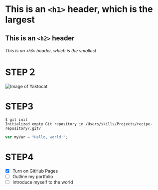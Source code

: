 # This is an `<h1>` header, which is the largest

## This is an `<h2>` header

###### This is an `<h6>` header, which is the smallest

# STEP２
![Image of Yaktocat](https://octodex.github.com/images/yaktocat.png)

# STEP3
```
$ git init
Initialized empty Git repository in /Users/skills/Projects/recipe-repository/.git/
```

``` javascript
var myVar = "Hello, world!";
```

# STEP4

- [x] Turn on GitHub Pages
- [ ] Outline my portfolio
- [ ] Introduce myself to the world
